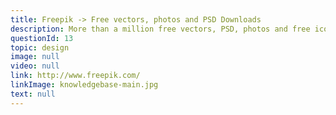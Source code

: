 ```yaml
---
title: Freepik -> Free vectors, photos and PSD Downloads
description: More than a million free vectors, PSD, photos and free icons. Exclusive freebies and all graphic resources that you need for your projects.
questionId: 13
topic: design
image: null
video: null
link: http://www.freepik.com/
linkImage: knowledgebase-main.jpg
text: null
---
```

